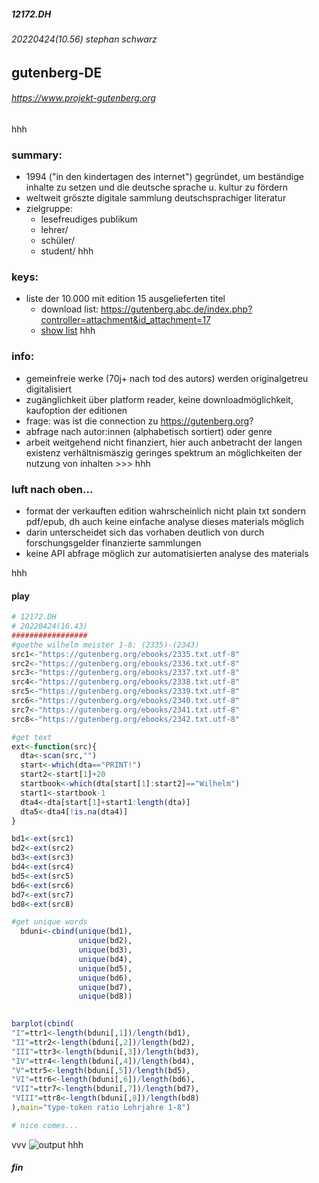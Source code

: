 ##### 12172.DH
###### 20220424(10.56) stephan schwarz
## gutenberg-DE
###### <https://www.projekt-gutenberg.org>
hhh
### summary:
- 1994 ("in den kindertagen des internet") gegründet, um beständige inhalte zu setzen und die deutsche sprache u. kultur zu fördern
- weltweit gröszte digitale sammlung deutschsprachiger literatur
- zielgruppe: 
  - lesefreudiges publikum
  - lehrer/
  - schüler/ 
  - student/
hhh 
### keys:
- liste der 10.000 mit edition 15 ausgelieferten titel 
  - download list: <https://gutenberg.abc.de/index.php?controller=attachment&id_attachment=17>
  - [show list](allworka.htm)
hhh
### info:
- gemeinfreie werke (70j+ nach tod des autors) werden originalgetreu digitalisiert
- zugänglichkeit über platform reader, keine downloadmöglichkeit, kaufoption der editionen
- frage: was ist die connection zu <https://gutenberg.org>?
- abfrage nach autor:innen (alphabetisch sortiert) oder genre
- arbeit weitgehend nicht finanziert, hier auch anbetracht der langen existenz verhältnismäszig geringes spektrum an möglichkeiten der nutzung von inhalten >>>
hhh
### luft nach oben...
- format der verkauften edition wahrscheinlich nicht plain txt sondern pdf/epub, dh auch keine einfache analyse dieses materials möglich
- darin unterscheidet sich das vorhaben deutlich von durch forschungsgelder finanzierte sammlungen
- keine API abfrage möglich zur automatisierten analyse des materials

hhh
#### play
```r
# 12172.DH
# 20220424(16.43)
#################
#goethe wilhelm meister 1-8: (2335)-(2343)
src1<-"https://gutenberg.org/ebooks/2335.txt.utf-8"
src2<-"https://gutenberg.org/ebooks/2336.txt.utf-8"
src3<-"https://gutenberg.org/ebooks/2337.txt.utf-8"
src4<-"https://gutenberg.org/ebooks/2338.txt.utf-8"
src5<-"https://gutenberg.org/ebooks/2339.txt.utf-8"
src6<-"https://gutenberg.org/ebooks/2340.txt.utf-8"
src7<-"https://gutenberg.org/ebooks/2341.txt.utf-8"
src8<-"https://gutenberg.org/ebooks/2342.txt.utf-8"

#get text
ext<-function(src){
  dta<-scan(src,"")
  start<-which(dta=="PRINT!")
  start2<-start[1]+20
  startbook<-which(dta[start[1]:start2]=="Wilhelm")
  start1<-startbook-1
  dta4<-dta[start[1]+start1:length(dta)]
  dta5<-dta4[!is.na(dta4)]
}

bd1<-ext(src1)
bd2<-ext(src2)
bd3<-ext(src3)
bd4<-ext(src4)
bd5<-ext(src5)
bd6<-ext(src6)
bd7<-ext(src7)
bd8<-ext(src8)

#get unique words
  bduni<-cbind(unique(bd1),
               unique(bd2),
               unique(bd3),
               unique(bd4),
               unique(bd5),
               unique(bd6),
               unique(bd7),
               unique(bd8))

  
barplot(cbind(
"I"=ttr1<-length(bduni[,1])/length(bd1),
"II"=ttr2<-length(bduni[,2])/length(bd2),
"III"=ttr3<-length(bduni[,3])/length(bd3),
"IV"=ttr4<-length(bduni[,4])/length(bd4),
"V"=ttr5<-length(bduni[,5])/length(bd5),
"VI"=ttr6<-length(bduni[,6])/length(bd6),
"VII"=ttr7<-length(bduni[,7])/length(bd7),
"VIII"=ttr8<-length(bduni[,8])/length(bd8)
),main="type-token ratio Lehrjahre 1-8")

# nice comes...
```
vvv
![output](https://github.com/esteeschwarz/essais/raw/main/docs/DH/R/meister001.png)
hhh
##### fin
